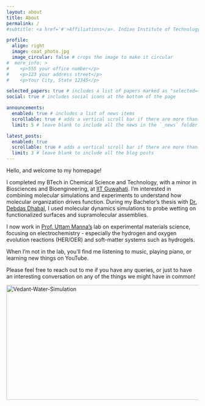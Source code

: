 ```yaml
---
layout: about
title: About
permalink: /
#subtitle: <a href='#'>Affiliations</a>. Indian Institute of Technology Guwahati

profile:
  align: right
  image: coat_photo.jpg
  image_circular: false # crops the image to make it circular
#  more_info: >
#    <p>555 your office number</p>
#    <p>123 your address street</p>
#    <p>Your City, State 12345</p>

selected_papers: true # includes a list of papers marked as "selected={true}"
social: true # includes social icons at the bottom of the page

announcements:
  enabled: true # includes a list of news items
  scrollable: true # adds a vertical scroll bar if there are more than 3 news items
  limit: 5 # leave blank to include all the news in the `_news` folder

latest_posts:
  enabled: true
  scrollable: true # adds a vertical scroll bar if there are more than 3 new posts items
  limit: 3 # leave blank to include all the blog posts
---
```


Hello, and welcome to my homepage!

I completed my BTech in Chemical Science and Technology, with a minor in Biosciences and Bioengineering, at <a href="https://iitg.ac.in/" target="_blank" rel="noopener noreferrer">IIT Guwahati</a>. I’m interested in combining molecular simulations and experiments to understand how molecular organization drives function. During my Bachelor’s thesis with <a href="https://sites.google.com/site/debdasdhabal/home" target="_blank" rel="noopener noreferrer">Dr. Debdas Dhabal</a>, I used molecular dynamics simulations to probe wetting on functionalized surfaces and supramolecular assemblies.

I now work in <a href="https://uttammannaiitg.wixsite.com/polymericlab" target="_blank" rel="noopener noreferrer">Prof. Uttam Manna’s</a> lab on experimental materials science, focusing on electrochemistry - especially the hydrogen and oxygen evolution reactions (HER/OER) and soft-matter systems such as hydrogels.

When I’m not in the lab, you’ll find me listening to music, playing piano, or learning new things on YouTube.

Please feel free to reach out to me if you have any queries, or just to have an interesting conversation on any of the things we might have in common!

<img align="center" src="./assets/img/Vedant_short_gif.gif" alt="Vedant-Water-Simulation" height="300" width="900"/>